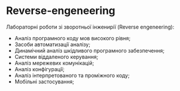 # Reverse-engeneering

Лабораторні роботи зі зворотньої інженирії (Reverse engeneering):

  - Аналiз програмного коду мов високого рiвня;
  - Засоби автоматизацiї аналiзу;
  - Динамiчний аналiз шкiдливого програмного забезпечення;
  - Системи вiддаленого керування;
  - Аналiз мережевих комунiкацiй;
  - Аналiз конфiгурацiї;
  - Аналiз iнтерпретованого та промiжного коду;
  - Мобiльнi застосування;
  
  
